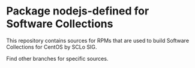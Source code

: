 # Package nodejs-defined for Software Collections

This repository contains sources for RPMs that are used
to build Software Collections for CentOS by SCLo SIG.

Find other branches for specific sources.
